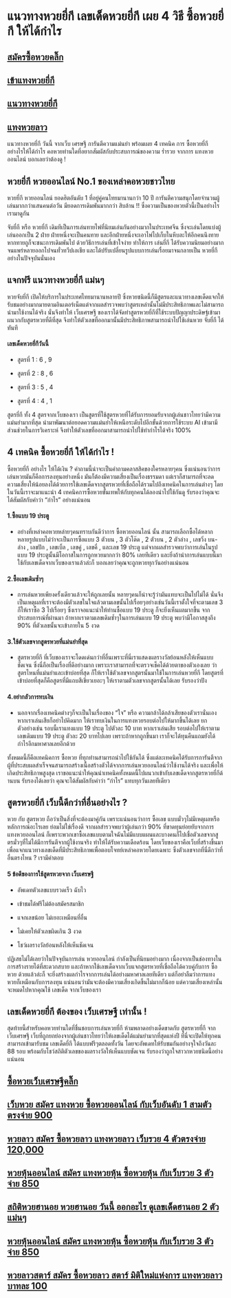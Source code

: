 # แนวทางหวยยี่กี เลขเด็ดหวยยี่กี เผย 4 วิธี ซื้อหวยยี่กี ให้ได้กำไร

## [สมัครซื้อหวยคลิ๊ก](https://www.xn--289-2ll3f3ai1h5d.com/register/@win289_m01)

## [เข้าแทงหวยยี่กี](https://www.xn--289-2ll3f3ai1h5d.com/register/@win289_m01)

## [แนวทางหวยยี่กี](https://www.xn--289-2ll3f3ai1h5d.com/register/@win289_m01)
 
## [แทงหวยลาว](https://ruaygod.com/%e0%b8%ab%e0%b8%a7%e0%b8%a2%e0%b8%a5%e0%b8%b2%e0%b8%a7/)
 
แนวทางหวยยี่กี วันนี้ จากเว็บ เศรษฐี การันตีความแม่นยำ พร้อมเผย 4 เทคนิค การ ซื้อหวยยี่กี อย่างไรให้ได้กำไร คอหวยท่านใดที่อยากสัมผัสกับประสบการณ์ของความ ร่ำรวย จากการ แทงหวยออนไลน์ บอกเลยว่าต้องดู !

## หวยยี่กี หวยออนไลน์ No.1 ของเหล่าคอหวยชาวไทย

หวยยี่กี หวยออนไลน์ ยอดฮิตอันดับ 1 ที่อยู่คู่คนไทยมานานกว่า 10 ปี การันตีความสนุกโดยจำนวนผู้เล่นมากกว่าแสนคนต่อวัน มียอดการเดิมพันมากกว่า สิบล้าน !! ซึ่งความเป็นของหวยตัวนี้เป็นอย่างไร เรามาดูกัน

จับยี่กี หรือ หวยยี่กี เดิมทีเป็นการเล่นทายไพ่ที่นิยมเล่นกันอย่างมากในประเทศจีน ซึ่งจะเล่นโดยแบ่งผู้เล่นออกเป็น 2 ฝ่าย ฝ่ายหนึ่งจะเป็นคนทาย และอีกฝ่ายหนึ่งจะเอาไพ่ไปเก็บในหีบละให้อีกคนนึงทาย หากทายถูก็จะชนะการเดิมพันไป ด้วยวิธีการเล่นที่เข้าใจง่าย ทำให้การ เล่นยี่กี ได้รับความนิยมอย่างมากจนแพร่หลายออกไปจนทั่วทวีปเอเชีย และได้ปรับเปลี่ยนรูปแบบการเล่นเรื่อยมาจนกลายเป็น หวยยี่กี อย่างในปัจจุบันนั่นเอง

## แจกฟรี แนวทางหวยยี่กี แม่นๆ

หวยจับยี่กี เปิดให้บริการในประเทศไทยมานานหลายปี ซึ่งหวยชนิดนี้ก็มีสูตรและแนวทางเลขเด็ดแจกให้รับชมอย่างมากมายตามอินเตอร์เน็ตแต่จากผลสำรวจพบว่าสูตรเหล่านั้นไม่มีประสิทธิภาพและไม่สามารถนำมาใช้งานได้จริง นั่นจึงทำให้ เว็บเศรษฐี ของเราได้จัดทำสูตรหวยยี่กีที่ใช้ระบบปัญญาประดิษฐ์เข้ามาผนวกกับสูตรหวยที่ดีที่สุด จึงทำให้ตัวเลขที่ออกมานั้นมีประสิทธิภาพสามารถนำไปใช้เล่นหวย จับยี่กี ได้ทันที

#### เลขเด็ดหวยยี่กีวันนี้

- สูตรที่ 1 : 6 , 9

- สูตรที่ 2 : 8 , 6

- สูตรที่ 3 : 5 , 4

- สูตรที่ 4 : 4 , 1

สูตรยี่กี ทั้ง 4 สูตรจากเว็บของเรา เป็นสูตรที่ใช้สูตรหวยที่ได้รับการยอมรับจากผู้เล่นชาวไทยว่ามีความแม่นยำมากที่สุด นำมาพัฒนาต่อยอดความแม่นยำให้เหนือระดับไปอีกขั้นด้วยการใช้ระบบ AI เข้ามามีส่วนช่วยในการวิเคราะห์ จึงทำให้ตัวเลขที่ออกมาสามารถนำไปใช้ทำกำไรได้จริง 100%

## 4 เทคนิค ซื้อหวยยี่กี ให้ได้กำไร !

ซื้อหวยยี่กี อย่างไร ให้ได้เงิน ? คำถามนี้น่าจะเป็นคำถามคลาสสิคของใครหลายๆคน ซึ่งแน่นอนว่าการเล่นหวยมันก็คือการลงทุนอย่างหนึ่ง มันก็ต้องมีความเสี่ยงเป็นเรื่องธรรมดา แต่เราก็สามารถที่จะลดความเสี่ยงให้น้อยลงได้ด้วยการใช้เลขเด็ดจากสูตรหวยที่เชื่อถือได้รวมไปถึงเทคนิคในการเล่นต่างๆ โดยในวันนี้เราจะมาแนะนำ 4 เทคนิคการซื้อหวยขั้นเทพให้กับทุกคนได้ลองนำไปใช้กันดู รับรองว่าคุณจะได้สัมผัสกับคำว่า “กำไร” อย่างแน่นอน

#### 1.ซื้อแบบ 19 ประตู

- อย่างที่เหล่าคอหวยหล่ายๆคนทราบกันดีว่าการ ซื้อหวยออนไลน์ นั้น สามารถเลือกซื้อได้หลากหลายรูปแบบไม่ว่าจะเป็นการซื้อแบบ 3 ตัวบน , 3 ตัวโต๊ด , 2 ตัวบน , 2 ตัวล่าง , เลขวิ่ง บน-ล่าง , เลขปัก , เลขเบิ้ล , เลขคู่ , เลขคี่ , และเลข 19 ประตู แต่จากผลสำรวจพบว่าการเล่นในรูปแบบ 19 ประตูนั้นมีโอกาสในการถูกหวยมากกว่า 80% เลยทีเดียว และยิ่งถ้านำการเล่นแบบนี้มาใช้กับเลขเด็ดจากเว็บของเราแล้วล่ะก็ บอกเลยว่าคุณจะถูกหวยทุกวันอย่างแน่นอน

#### 2.ซื้อเลขเดิมซ้ำๆ

- การเล่นหวยเพียงครั้งเดียวแล้วจะให้ถูกเลยนั้น หลายๆคนก็น่าจะรู้ว่ามันแทบจะเป็นไปไม่ได้ นั่นจึงเป็นเหตุผลที่เราจะต้องมีตัวเลขในใจแล้วตามเลขนั้นไปเรื่อยๆอย่างเช่นวันนี้เราตั้งใจที่จะตามเลข 3 ก็ให้เราซื้อ 3 ไปเรื่อยๆ ซึ่งเราจอแนะนำให้ท่านซื้อแบบ 19 ประตู ก็จะยิ่งเห็นผลมากขึ้น จากประสบการณ์ที่ผ่านมา ถ้าหากเราตามเลขเดิมซ้ำๆในการเล่นแบบ 19 ประตู พบว่ามีโอกาสสูงถึง 90% ที่ตัวเลขนั้นจะเข้าภายใน 5 งวด

#### 3.ใช้ตัวเลขจากสูตรหวยที่แม่นยำที่สุด

- สูตรหวยยี่กี ที่เว็บของเราจะโดดเด่นกว่าที่อื่นเพราะที่นี่เราแสดงผลรางวัลย้อนหลังให้เห็นแบบชัดเจน ซึ่งนี่ถือเป็นเรื่องที่ดีอย่างมาก เพราะเราสามารถที่จะตรวจเช็คได้ด้วยตาของตัวเองเลย ว่าสูตรไหนที่แม่นยำและเข้าบ่อยที่สุด ก็ให้เราใช้ตัวเลขจากสูตรนั้นมาใช้ในการเล่นหวยยี่กี โดยสูตรที่เข้าบ่อยที่สุดก็คือสูตรที่มีแถบสีเขียวเยอะๆ ให้เราตามตัวเลขจากสูตรนั้นได้เลย รับรองว่าปัง

#### 4.อย่ากลัวการทบเงิน

- นอกจากเรื่องเทคนิคต่างๆก็จะเป็นในเรื่องของ “ใจ” หรือ ความกล้าได้กล้าเสียของตัวเรานั่นเอง หากเราเล่นเสียก็อย่าไปคิดมาก ให้เราทบเงินในการแทงหวยรอบต่อไปให้มากขึ้นได้เลย ยกตัวอย่างเช่น รอบนี้เราแทงแบบ 19 ประตู ไปตัวละ 10 บาท หากเราเล่นเสีย รอบต่อไปให้เราตามเลขเดิมแบบ 19 ประตู ตัวละ 20 บาทไปเลย เพราะถ้าหากถูกขึ้นมา เราก็จะได้ทุนคืนแถมยังได้กำไรอีกมหาศาลเลยอีกด้วย

ทั้งหมดนี้ก็คือเทคนิคการ ซื้อหวย ที่ทุกท่านสามารถนำไปใช้กันได้ ซึ่งแต่ละเทคนิคได้รับการการันตีจากผู้ที่ประสบผลสำเร็จจนสามารถสร้างเนื้อสร้างตัวได้จากการเล่นหวยออนไลน์ว่าใช้งานได้จริง และเพื่อให้เกิดประสิทธิภาพสูงสุด เราขอแนะนำให้คุณนำเทคนิคทั้งหมดนี้ไปผนวกเข้ากับเลขเด็ดจากสูตรหวยยี่กีด้านบน รับรองได้เลยว่า คุณจะได้สัมผัสกับคำว่า “กำไร” แทบทุกวันเลยทีเดียว

## สูตรหวยยี่กี เว็บนี้ดีกว่าที่อื่นอย่างไร ?

หวย กับ สูตรหวย ถือว่าเป็นสิ่งที่จะต้องมาคู่กัน เพราะแน่นอนว่าการ ซื้อเลข แบบมั่วๆไม่มีเหตุผลหรือหลักการณ์อะไรเลย ย่อมไม่ใช่เรื่องดี จากผลสำรวจพบว่าผู้เล่นกว่า 90% ที่ขาดทุนย่อยยับจากการ แทงหวยออนไลน์ ก็เพราะพวกเขาซื้อเลขแบบตามใจฉันไม่มีแบบแผนและบางคนก็ไปเชื่อตัวเลขจากสูตรมั่วๆที่ไม่ได้มีการรันตีจากผู้ใช้งานจริง ทำให้ได้รับความเดือดร้อน โดยเว็บของเราคือเว็บที่สร้างขึ้นมาเพื่อแจกแนวทางเลขเด็ดที่มีประสิทธิภาพเพื่อตอบโจทย์เหล่าคอหวยโดยเฉพาะ ซึ่งตัวเลขจากที่นี่ดีกว่าที่อื่นตรงไหน ? เรามีคำตอบ

#### 5 ข้อดีของการใช้สูตรหวยจาก เว็บเศรษฐี

- อัพเดทตัวเลขแบบรวดเร็ว ฉับไว

- เข้าชมได้ฟรีไม่ต้องสมัครสมาชิก

- แจกเลขน้อย ไม่เยอะเหมือนที่อื่น

- ไม่เคยให้ตัวเลขผิดเกิน 3 งวด

- โชว์ผลรางวัลย้อนหลังให้เห็นชัดเจน

ปฏิเสธไม่ได้เลยว่าในปัจจุบันการเล่น หวยออนไลน์ กำลังเป็นที่นิยมอย่างมาก เนื่องจากเป็นช่องทางในการสร้างรายได้ที่สะดวกสบาย และถ้าหากใช้เลขเด็ดจากเว็บแจกสูตรหวยที่เชื่อถือได้ควบคู่กับการ ซื้อหวย ด้วยแล้วล่ะก็ จะยิ่งสร้างผลกำไรจากการเล่นได้อย่างมหาศาลเลยทีเดียว แต่ก็อย่าลืมว่าการแทงหวยก็เหมือนกับการลงทุน แน่นอนว่ามันจะต้องมีความเสี่ยงเกิดขึ้นไม่มากก็น้อย แต่ความเสี่ยงเหล่านั้นจะหมดไปหากคุณใช้ เลขเด็ด จากเว็บของเรา

## เลขเด็ดหวยยี่กี ต้องของ เว็บเศรษฐี เท่านั้น !

สุดท้ายนี้สำหรับคอหวยท่านใดที่ชื่นชอบการเล่นหวยยี่กี ห้ามพลาดอย่างเด็ดขาดกับ สูตรหวยยี่กี จาก เว็บเศรษฐี เว็บที่ถูกยกย่องจากผู้เล่นชาวไทยว่าให้เลขเด็ดได้แม่นยำมากที่สุดแห่งปี ที่นี่จะเปิดให้ทุกคนสามารถเข้ามารับชม เลขเด็ดยี่กี ได้แบบฟรีๆตลอดทั้งวัน โดยจะอัพเดทให้รับชมกันอย่างจุใจถึงวันละ 88 รอบ พร้อมกับโชว์สถิติตัวเลขของผลรางวัลให้เห็นแบบชัดเจน รับรองว่าถูกใจสาวกหวยชนิดนี้อย่างแน่นอน

## [ซื้อหวยเว็บเศรษฐีคลิ๊ก ](https://www.xn--289-2ll3f3ai1h5d.com/register/@win289_m01)

## [เว็บหวย สมัคร แทงหวย ซื้อหวยออนไลน์ กับเว็บอันดับ 1 สามตัวตรงจ่าย 900](https://atom.io/themes/%E0%B9%80%E0%B8%A7%E0%B9%87%E0%B8%9A%E0%B8%AB%E0%B8%A7%E0%B8%A2%20%E0%B8%AA%E0%B8%A1%E0%B8%B1%E0%B8%84%E0%B8%A3%20%E0%B9%81%E0%B8%97%E0%B8%87%E0%B8%AB%E0%B8%A7%E0%B8%A2%20%E0%B8%8B%E0%B8%B7%E0%B9%89%E0%B8%AD%E0%B8%AB%E0%B8%A7%E0%B8%A2%E0%B8%AD%E0%B8%AD%E0%B8%99%E0%B9%84%E0%B8%A5%E0%B8%99%E0%B9%8C%20%E0%B8%81%E0%B8%B1%E0%B8%9A%E0%B9%80%E0%B8%A7%E0%B9%87%E0%B8%9A%E0%B8%AD%E0%B8%B1%E0%B8%99%E0%B8%94%E0%B8%B1%E0%B8%9A%201%20%E0%B8%AA%E0%B8%B2%E0%B8%A1%E0%B8%95%E0%B8%B1%E0%B8%A7%E0%B8%95%E0%B8%A3%E0%B8%87%E0%B8%88%E0%B9%88%E0%B8%B2%E0%B8%A2%20900)

## [หวยลาว สมัคร ซื้อหวยลาว แทงหวยลาว เว็บรวย 4 ตัวตรงจ่าย 120,000](https://atom.io/themes/%E0%B8%AB%E0%B8%A7%E0%B8%A2%E0%B8%A5%E0%B8%B2%E0%B8%A7%20%E0%B8%AA%E0%B8%A1%E0%B8%B1%E0%B8%84%E0%B8%A3%20%E0%B8%8B%E0%B8%B7%E0%B9%89%E0%B8%AD%E0%B8%AB%E0%B8%A7%E0%B8%A2%E0%B8%A5%E0%B8%B2%E0%B8%A7%20%E0%B9%81%E0%B8%97%E0%B8%87%E0%B8%AB%E0%B8%A7%E0%B8%A2%E0%B8%A5%E0%B8%B2%E0%B8%A7%20%E0%B9%80%E0%B8%A7%E0%B9%87%E0%B8%9A%E0%B8%A3%E0%B8%A7%E0%B8%A2%204%20%E0%B8%95%E0%B8%B1%E0%B8%A7%E0%B8%95%E0%B8%A3%E0%B8%87%E0%B8%88%E0%B9%88%E0%B8%B2%E0%B8%A2%20120,000)

## [หวยหุ้นออนไลน์ สมัคร แทงหวยหุ้น ซื้อหวยหุ้น กับเว็บรวย 3 ตัวจ่าย 850](https://atom.io/packages/%E0%B8%AB%E0%B8%A7%E0%B8%A2%E0%B8%AB%E0%B8%B8%E0%B9%89%E0%B8%99%E0%B8%AD%E0%B8%AD%E0%B8%99%E0%B9%84%E0%B8%A5%E0%B8%99%E0%B9%8C%20%E0%B8%AA%E0%B8%A1%E0%B8%B1%E0%B8%84%E0%B8%A3%20%E0%B9%81%E0%B8%97%E0%B8%87%E0%B8%AB%E0%B8%A7%E0%B8%A2%E0%B8%AB%E0%B8%B8%E0%B9%89%E0%B8%99%20%E0%B8%8B%E0%B8%B7%E0%B9%89%E0%B8%AD%E0%B8%AB%E0%B8%A7%E0%B8%A2%E0%B8%AB%E0%B8%B8%E0%B9%89%E0%B8%99%20%E0%B8%81%E0%B8%B1%E0%B8%9A%E0%B9%80%E0%B8%A7%E0%B9%87%E0%B8%9A%E0%B8%A3%E0%B8%A7%E0%B8%A2%203%20%E0%B8%95%E0%B8%B1%E0%B8%A7%E0%B8%88%E0%B9%88%E0%B8%B2%E0%B8%A2%20850)

## [สถิติหวยฮานอย หวยฮานอย วันนี้ ออกอะไร ดูเลขเด็ดฮานอย 2 ตัวแม่นๆ ](https://atom.io/packages/%E0%B8%AA%E0%B8%96%E0%B8%B4%E0%B8%95%E0%B8%B4%E0%B8%AB%E0%B8%A7%E0%B8%A2%E0%B8%AE%E0%B8%B2%E0%B8%99%E0%B8%AD%E0%B8%A2%20%E0%B8%AB%E0%B8%A7%E0%B8%A2%E0%B8%AE%E0%B8%B2%E0%B8%99%E0%B8%AD%E0%B8%A2%20%E0%B8%A7%E0%B8%B1%E0%B8%99%E0%B8%99%E0%B8%B5%E0%B9%89%20%E0%B8%AD%E0%B8%AD%E0%B8%81%E0%B8%AD%E0%B8%B0%E0%B9%84%E0%B8%A3%20%E0%B8%94%E0%B8%B9%E0%B9%80%E0%B8%A5%E0%B8%82%E0%B9%80%E0%B8%94%E0%B9%87%E0%B8%94%E0%B8%AE%E0%B8%B2%E0%B8%99%E0%B8%AD%E0%B8%A2%202%20%E0%B8%95%E0%B8%B1%E0%B8%A7%E0%B9%81%E0%B8%A1%E0%B9%88%E0%B8%99%E0%B9%86)

## [หวยหุ้นออนไลน์ สมัคร แทงหวยหุ้น ซื้อหวยหุ้น กับเว็บรวย 3 ตัวจ่าย 850 ](https://atom.io/packages/%E0%B8%AB%E0%B8%A7%E0%B8%A2%E0%B8%AB%E0%B8%B8%E0%B9%89%E0%B8%99%E0%B8%AD%E0%B8%AD%E0%B8%99%E0%B9%84%E0%B8%A5%E0%B8%99%E0%B9%8C%20%E0%B8%AA%E0%B8%A1%E0%B8%B1%E0%B8%84%E0%B8%A3%20%E0%B9%81%E0%B8%97%E0%B8%87%E0%B8%AB%E0%B8%A7%E0%B8%A2%E0%B8%AB%E0%B8%B8%E0%B9%89%E0%B8%99%20%E0%B8%8B%E0%B8%B7%E0%B9%89%E0%B8%AD%E0%B8%AB%E0%B8%A7%E0%B8%A2%E0%B8%AB%E0%B8%B8%E0%B9%89%E0%B8%99%20%E0%B8%81%E0%B8%B1%E0%B8%9A%E0%B9%80%E0%B8%A7%E0%B9%87%E0%B8%9A%E0%B8%A3%E0%B8%A7%E0%B8%A2%203%20%E0%B8%95%E0%B8%B1%E0%B8%A7%E0%B8%88%E0%B9%88%E0%B8%B2%E0%B8%A2%20850)

## [หวยลาวสตาร์ สมัคร ซื้อหวยลาว สตาร์ มิติใหม่แห่งการ แทงหวยลาว บาทละ 100 ](https://atom.io/packages/%E0%B8%AB%E0%B8%A7%E0%B8%A2%E0%B8%A5%E0%B8%B2%E0%B8%A7%E0%B8%AA%E0%B8%95%E0%B8%B2%E0%B8%A3%E0%B9%8C%20%E0%B8%AA%E0%B8%A1%E0%B8%B1%E0%B8%84%E0%B8%A3%20%E0%B8%8B%E0%B8%B7%E0%B9%89%E0%B8%AD%E0%B8%AB%E0%B8%A7%E0%B8%A2%E0%B8%A5%E0%B8%B2%E0%B8%A7%20%E0%B8%AA%E0%B8%95%E0%B8%B2%E0%B8%A3%E0%B9%8C%20%E0%B8%A1%E0%B8%B4%E0%B8%95%E0%B8%B4%E0%B9%83%E0%B8%AB%E0%B8%A1%E0%B9%88%E0%B9%81%E0%B8%AB%E0%B9%88%E0%B8%87%E0%B8%81%E0%B8%B2%E0%B8%A3%20%E0%B9%81%E0%B8%97%E0%B8%87%E0%B8%AB%E0%B8%A7%E0%B8%A2%E0%B8%A5%E0%B8%B2%E0%B8%A7%20%E0%B8%9A%E0%B8%B2%E0%B8%97%E0%B8%A5%E0%B8%B0%20100)